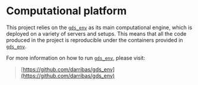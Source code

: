 # Computational platform

This project relies on the [`gds_env`](https://github.com/darribas/gds_env) as its main computational engine, which is deployed on a variety of servers and setups. This means that all the code produced in the project is reproducible under the containers provided in [`gds_env`](https://github.com/darribas/gds_env). 

For more information on how to run [`gds_env`](https://github.com/darribas/gds_env), please visit:

> [https://github.com/darribas/gds_env](https://github.com/darribas/gds_env)
